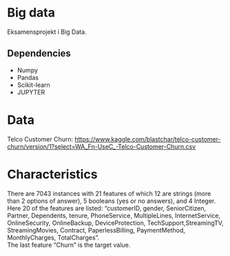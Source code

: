 # Big data
Eksamensprojekt i Big Data.

## Dependencies
- Numpy
- Pandas
- Scikit-learn
- JUPYTER


# Data
Telco Customer Churn: https://www.kaggle.com/blastchar/telco-customer-churn/version/1?select=WA_Fn-UseC_-Telco-Customer-Churn.csv  


# Characteristics

There are 7043 instances with 21 features of which 12 are strings (more than 2 options of answer), 5 booleans (yes or no answers), and 4 Integer. Here 20 of the features are listed: “customerID, gender, SeniorCitizen, Partner, Dependents, tenure, PhoneService, MultipleLines, InternetService, OnlineSecurity, OnlineBackup, DeviceProtection, TechSupport,StreamingTV, StreamingMovies, Contract, PaperlessBilling, PaymentMethod, MonthlyCharges, TotalCharges”.  
The last feature “Churn” is the target value.  
